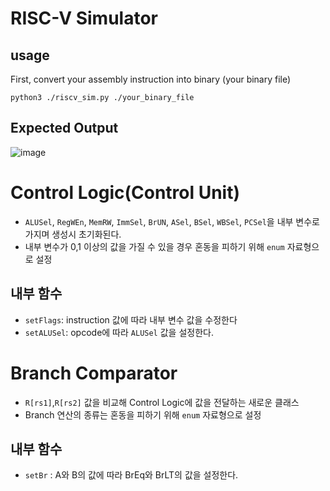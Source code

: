# RISC-V Simulator

## usage

First, convert your assembly instruction into binary (your binary file)

```shell
python3 ./riscv_sim.py ./your_binary_file
```


## Expected Output

![image](https://github.com/yelm-212/RISC-V-simulator/assets/88075691/46e191ed-ca13-4b5a-858f-1d791c980c00)

# Control Logic(Control Unit)
- `ALUSel`, `RegWEn`, `MemRW`, `ImmSel`, 
`BrUN`, `ASel`, `BSel`, `WBSel`, `PCSel`을 내부 변수로 가지며 생성시 초기화된다.
- 내부 변수가 0,1 이상의 값을 가질 수 있을 경우 
혼동을 피하기 위해 `enum` 자료형으로 설정 
## 내부 함수
  - `setFlags`: instruction 값에 따라 내부 변수 값을 수정한다
  - `setALUSel`: opcode에 따라 `ALUSel` 값을 설정한다.

# Branch Comparator
- `R[rs1]`,`R[rs2]` 값을 비교해 Control Logic에 값을 전달하는 새로운 클래스
- Branch 연산의 종류는
혼동을 피하기 위해 `enum` 자료형으로 설정
## 내부 함수 
- `setBr` : A와 B의 값에 따라 BrEq와 BrLT의 값을 설정한다.
